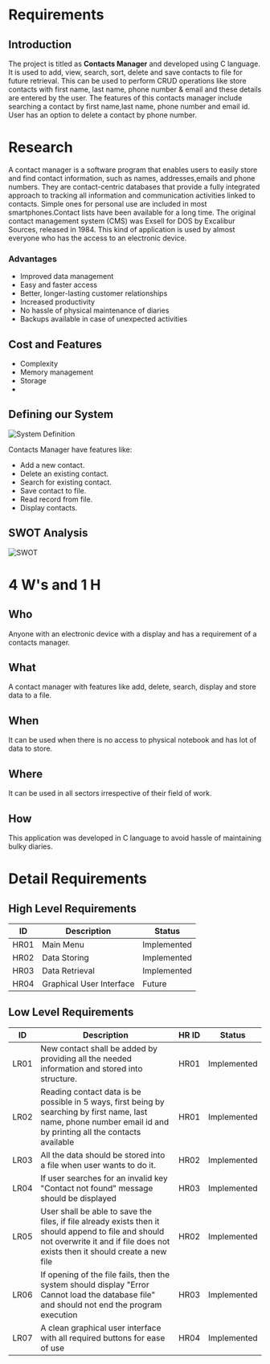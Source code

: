 ﻿# Requirements

 ## Introduction

The project is titled as **Contacts Manager** and developed using C language. It is used to add, view, search, sort, delete and save contacts to file for future retrieval. This can be used to perform CRUD operations like store contacts with first name, last name, phone number & email and these details are entered by the user. The features of this contacts manager include searching a contact  by first name,last name, phone number and email id. User has an option to delete a contact by phone number.

# Research

A contact manager is a software program that enables users to easily store and find contact information, such as names, addresses,emails and phone numbers. They are contact-centric databases that provide a fully integrated approach to tracking all information and communication activities linked to contacts. Simple ones for personal use are included in most smartphones.Contact lists have been available for a long time. The original contact management system (CMS) was Exsell for DOS by Excalibur Sources, released in 1984. This kind of application is used by almost everyone who has the access to an electronic device.

### Advantages

 - Improved data management
 - Easy and faster access 
 - Better, longer-lasting customer relationships
 - Increased productivity
 - No hassle of physical maintenance of diaries
 - Backups available in case of unexpected activities
 
## Cost and Features
 - Complexity 
 - Memory management
 - Storage
 - 

##  Defining our System

![System Definition](https://photos.app.goo.gl/Cb9vpVvtAH7HBRcC7)

 Contacts Manager have features like:
 -  Add a new contact. 
 - Delete an existing contact.
 -  Search for existing contact.
 -  Save contact to file.
 - Read record from file.
 - Display contacts.

## SWOT Analysis
![SWOT](https://photos.app.goo.gl/1F3UTfyq5qhMQm2Z7)


# 4 W's and 1 H

## Who
Anyone with an electronic device with a display and has a requirement of a contacts manager.

## What
A contact manager with features like add, delete, search, display and store data to a file.

## When

It can be used when there is no access to physical notebook and has lot of data to store.

## Where

It can be used in all sectors irrespective of their field of work. 

## How

This application was developed in C language to avoid hassle of maintaining bulky diaries. 


# Detail Requirements

## High Level Requirements
| ID | Description | Status |
|--|--|--|
| HR01 |Main Menu  | Implemented |
| HR02 | Data Storing | Implemented |
| HR03 | Data Retrieval |  Implemented |
| HR04 | Graphical User Interface | Future |


## Low Level Requirements 

| ID | Description | HR ID | Status |
|--|--|--|--|
| LR01 |New contact shall be added by providing all the needed information and stored into structure.  | HR01| Implemented |
| LR02 | Reading contact data is be possible in 5 ways, first being by searching by first name, last name, phone number email id and by printing all the contacts available | HR01| Implemented |
 LR03 | All the data should be stored into a file when user wants to do it. | HR02| Implemented |
| LR04 | If user searches for an invalid key "Contact not found" message should be displayed | HR03| Implemented |
| LR05 |User shall be able to save the files, if file already exists then it should append to file and should not overwrite it and if file does not exists then it should create a new file  | HR02| Implemented |
| LR06 |If opening of the file fails, then the system should display "Error Cannot load the database file" and should not end the program execution | HR03| Implemented |
| LR07 |A clean graphical user interface with all required buttons for ease of use  | HR04| Implemented |
